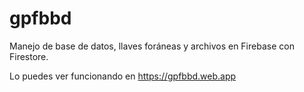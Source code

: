 # gpfbbd

Manejo de base de datos, llaves foráneas y archivos en Firebase con Firestore.

Lo puedes ver funcionando en https://gpfbbd.web.app